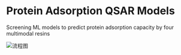 # Protein Adsorption QSAR Models
Screening ML models to predict protein adsorption capacity by four multimodal resins

![流程图](https://github.com/Devin1997-sys/QSAR/assets/95083643/c4f60d34-fbac-4025-bc0e-b795ea68ae09)

